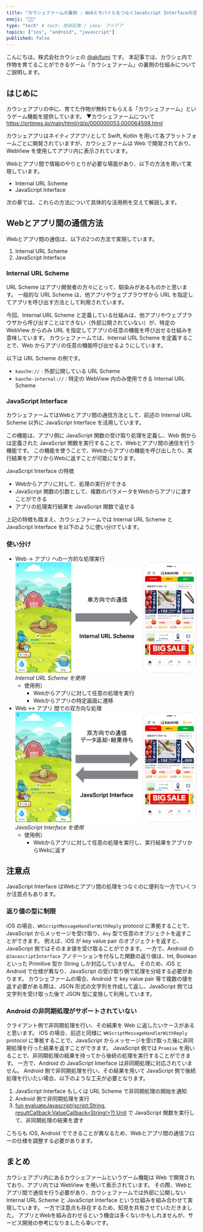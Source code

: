 ```yaml
---
title: "カウシェファームの裏側 : WebとモバイルをつなぐJavaScript Interfaceの活用例"
emoji: "🧑‍🌾"
type: "tech" # tech: 技術記事 / idea: アイデア
topics: ["ios", "android", "javascript"]
published: false
---
```


こんにちは。株式会社カウシェの [@akifumi](https://x.com/akifumifukaya) です。
本記事では、カウシェ内で作物を育てることができるゲーム「カウシェファーム」の裏側の仕組みについてご説明します。

## はじめに

カウシェアプリの中に、育てた作物が無料でもらえる「カウシェファーム」というゲーム機能を提供しています。
▼カウシェファームについて
https://prtimes.jp/main/html/rd/p/000000053.000064598.html

カウシェアプリはネイティブアプリとして Swift, Kotlin を用いて各プラットフォームごとに開発されていますが、カウシェファームは Web で開発されており、WebView を使用してアプリ内に表示されています。

Webとアプリ間で情報のやりとりが必要な場面があり、以下の方法を用いて実現しています。
- Internal URL Scheme
- JavaScript Interface

次の章では、これらの方法について具体的な活用例を交えて解説します。

## Webとアプリ間の通信方法

Webとアプリ間の通信は、以下の2つの方法で実現しています。
1. Internal URL Scheme
2. JavaScript Interface

### Internal URL Scheme

URL Scheme はアプリ開発者の方々にとって、馴染みがあるものかと思います。
一般的な URL Scheme は、他アプリやウェブブラウザから URL を指定してアプリを呼び出す方法として利用されています。

今回、Internal URL Scheme と定義している仕組みは、他アプリやウェブブラウザから呼び出すことはできない（外部公開されていない）が、特定の WebView からのみ URL を指定してアプリの任意の機能を呼び出せる仕組みを意味しています。
カウシェファームでは、Internal URL Scheme を定義することで、Web からアプリの任意の機能呼び出せるようにしています。

以下は URL Scheme の例です。
- `kauche://` : 外部公開している URL Scheme
- `kauche-internal://` : 特定の WebView 内のみ使用できる Internal URL Scheme

### JavaScript Interface

カウシェファームではWebとアプリ間の通信方法として、前述の Internal URL Scheme 以外に JavaScript Interface を活用しています。

この機能は、アプリ側に JavaScript 関数の受け取り処理を定義し、Web 側からは定義された JavaScript 関数を実行することで、Webとアプリ間の通信を行う機能です。
この機能を使うことで、Webからアプリの機能を呼び出したり、実行結果をアプリからWebに返すことが可能になります。

JavaScript Interface の特徴
- Webからアプリに対して、処理の実行ができる
- JavaScript 関数の引数として、複数のパラメータをWebからアプリに渡すことができる
- アプリの処理実行結果を JavaScript 関数で返せる

上記の特徴も踏まえ、カウシェファームでは Internal URL Scheme と JavaScript Interface を以下のように使い分けています。

### 使い分け
- Web → アプリ への一方的な処理実行
    ![](/images/20241201_kauche_farm_webview_tips/2024-12-01_8.10.09.png)
    *Internal URL Scheme を使用*
    - 使用例）
        - Webからアプリに対して任意の処理を実行
        - Webからアプリの特定画面に遷移
- Web ↔ アプリ 間での双方向な処理
    ![](/images/20241201_kauche_farm_webview_tips/2024-12-01_8.12.06.png)
    *JavaScript Interface を使用*
    - 使用例）
        - Webからアプリに対して任意の処理を実行し、実行結果をアプリからWebに返す

## 注意点

JavaScript Interface はWebとアプリ間の処理をつなぐのに便利な一方でいくつか注意点もあります。

### 返り値の型に制限

iOS の場合、`WKScriptMessageHandlerWithReply` protocol に準拠することで、JavaScript からメッセージを受け取り、`Any` 型で任意のオブジェクトを返すことができます。
例えば、iOS が key value pair のオブジェクトを返すと、JavaScript 側ではそのまま値を受け取ることができます。
一方で、Android の `@JavascriptInterface` アノテーションを付与した関数の返り値は、Int, Boolean といった Primitive 型か String しか対応していません。
そのため、iOS と Android で仕様が異なり、JavaScript の受け取り側で処理を分岐する必要があります。
カウシェファームの場合、Android で key value pair 等で複数の値を返す必要がある際は、JSON 形式の文字列を作成して返し、JavaScript 側では文字列を受け取った後で JSON 型に変換して利用しています。

### Android の非同期処理がサポートされていない

クライアント側で非同期処理を行い、その結果を Web に返したいケースがあると思います。
iOS の場合、前述と同様に `WKScriptMessageHandlerWithReply` protocol に準拠することで、JavaScript からメッセージを受け取った後に非同期処理を行った結果を返すことができます。
JavaScript 側では `Promise` を用いることで、非同期処理の結果を待ってから後続の処理を実行することができます。
一方で、Android の JavaScript Interface は非同期処理に対応されていません。
Android 側で非同期処理を行い、その結果を用いて JavaScript 側で後続処理を行いたい場合、以下のような工夫が必要となります。

1. JavaScript Interface もしくは URL Scheme で非同期処理の開始を通知
2. Android 側で非同期処理を実行
3. [fun evaluateJavascript(script:String, resultCallback:ValueCallback<String!>?):Unit](https://developer.android.com/reference/kotlin/android/webkit/WebView#evaluatejavascript) で JavaScript 関数を実行して、非同期処理の結果を渡す

こちらも iOS, Android でできることが異なるため、Webとアプリ間の通信フローの仕様を調整する必要があります。

## まとめ

カウシェアプリ内にあるカウシェファームというゲーム機能は Web で開発されており、アプリ内では WebView を用いて表示されています。
その際、Webとアプリ間で通信を行う必要があり、カウシェファームでは外部に公開しない Internal URL Scheme と JavaScript Interface という仕組みを組み合わせて実現しています。
一方で注意点も存在するため、知見を共有させていただきました。
アプリとWebを組み合わせるという機会は多くないかもしれませんが、サービス開発の参考になりましたら幸いです。

